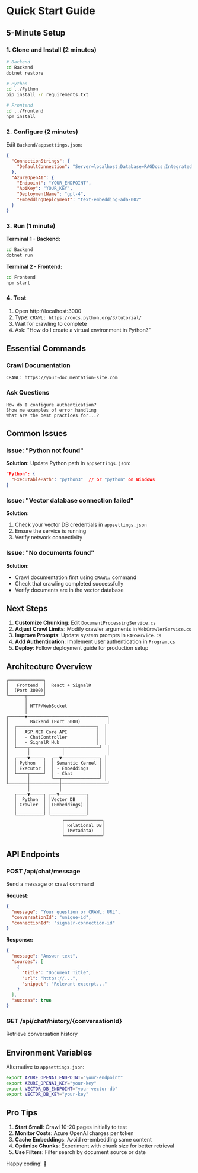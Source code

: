 # Quick Start Guide

## 5-Minute Setup

### 1. Clone and Install (2 minutes)

```bash
# Backend
cd Backend
dotnet restore

# Python
cd ../Python
pip install -r requirements.txt

# Frontend
cd ../Frontend
npm install
```

### 2. Configure (2 minutes)

Edit `Backend/appsettings.json`:

```json
{
  "ConnectionStrings": {
    "DefaultConnection": "Server=localhost;Database=RAGDocs;Integrated Security=true;"
  },
  "AzureOpenAI": {
    "Endpoint": "YOUR_ENDPOINT",
    "ApiKey": "YOUR_KEY",
    "DeploymentName": "gpt-4",
    "EmbeddingDeployment": "text-embedding-ada-002"
  }
}
```

### 3. Run (1 minute)

**Terminal 1 - Backend:**
```bash
cd Backend
dotnet run
```

**Terminal 2 - Frontend:**
```bash
cd Frontend
npm start
```

### 4. Test

1. Open http://localhost:3000
2. Type: `CRAWL: https://docs.python.org/3/tutorial/`
3. Wait for crawling to complete
4. Ask: "How do I create a virtual environment in Python?"

## Essential Commands

### Crawl Documentation
```
CRAWL: https://your-documentation-site.com
```

### Ask Questions
```
How do I configure authentication?
Show me examples of error handling
What are the best practices for...?
```

## Common Issues

### Issue: "Python not found"
**Solution:** Update Python path in `appsettings.json`:
```json
"Python": {
  "ExecutablePath": "python3"  // or "python" on Windows
}
```

### Issue: "Vector database connection failed"
**Solution:** 
1. Check your vector DB credentials in `appsettings.json`
2. Ensure the service is running
3. Verify network connectivity

### Issue: "No documents found"
**Solution:** 
- Crawl documentation first using `CRAWL:` command
- Check that crawling completed successfully
- Verify documents are in the vector database

## Next Steps

1. **Customize Chunking**: Edit `DocumentProcessingService.cs`
2. **Adjust Crawl Limits**: Modify crawler arguments in `WebCrawlerService.cs`
3. **Improve Prompts**: Update system prompts in `RAGService.cs`
4. **Add Authentication**: Implement user authentication in `Program.cs`
5. **Deploy**: Follow deployment guide for production setup

## Architecture Overview

```
┌─────────────┐
│   Frontend  │  React + SignalR
│  (Port 3000)│
└──────┬──────┘
       │
       │ HTTP/WebSocket
       │
┌──────▼──────────────────────────────┐
│        Backend (Port 5000)          │
│  ┌──────────────────────────────┐  │
│  │   ASP.NET Core API           │  │
│  │   - ChatController           │  │
│  │   - SignalR Hub              │  │
│  └────┬────────────┬─────────────┘  │
│       │            │                │
│  ┌────▼─────┐  ┌──▼──────────────┐ │
│  │ Python   │  │ Semantic Kernel │ │
│  │ Executor │  │ - Embeddings    │ │
│  └────┬─────┘  │ - Chat          │ │
│       │        └──┬──────────────┘ │
└───────┼───────────┼─────────────────┘
        │           │
   ┌────▼─────┐ ┌──▼──────────┐
   │  Python  │ │Vector DB    │
   │ Crawler  │ │(Embeddings) │
   │          │ │             │
   └──────────┘ └─────────────┘
                     ┌──────────────┐
                     │ Relational DB│
                     │ (Metadata)   │
                     └──────────────┘
```

## API Endpoints

### POST /api/chat/message
Send a message or crawl command

**Request:**
```json
{
  "message": "Your question or CRAWL: URL",
  "conversationId": "unique-id",
  "connectionId": "signalr-connection-id"
}
```

**Response:**
```json
{
  "message": "Answer text",
  "sources": [
    {
      "title": "Document Title",
      "url": "https://...",
      "snippet": "Relevant excerpt..."
    }
  ],
  "success": true
}
```

### GET /api/chat/history/{conversationId}
Retrieve conversation history

## Environment Variables

Alternative to `appsettings.json`:

```bash
export AZURE_OPENAI_ENDPOINT="your-endpoint"
export AZURE_OPENAI_KEY="your-key"
export VECTOR_DB_ENDPOINT="your-vector-db"
export VECTOR_DB_KEY="your-key"
```

## Pro Tips

1. **Start Small**: Crawl 10-20 pages initially to test
2. **Monitor Costs**: Azure OpenAI charges per token
3. **Cache Embeddings**: Avoid re-embedding same content
4. **Optimize Chunks**: Experiment with chunk size for better retrieval
5. **Use Filters**: Filter search by document source or date

Happy coding! 🚀